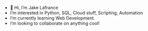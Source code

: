 - 👋 Hi, I’m Jake Lafrance
- I’m interested in Python, SQL, Cloud stuff, Scripting, Automation
- I’m currently learning Web Development.
- I’m looking to collaborate on anything cool!

<!---
jldroid19/jldroid19 is a ✨ special ✨ repository because its `README.md` (this file) appears on your GitHub profile.
You can click the Preview link to take a look at your changes.
--->
